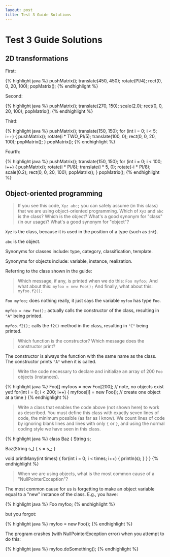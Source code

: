 ```yaml
---
layout: post
title: Test 3 Guide Solutions
---
```


# Test 3 Guide Solutions

## 2D transformations

First:

{% highlight java %}
pushMatrix();
translate(450, 450);
rotate(PI/4);
rect(0, 0, 20, 100);
popMatrix();
{% endhighlight %}

Second:

{% highlight java %}
pushMatrix();
translate(270, 150);
scale(2.0);
rect(0, 0, 20, 100);
popMatrix();
{% endhighlight %}

Third:

{% highlight java %}
pushMatrix();
translate(150, 150);
for (int i = 0; i < 5; i++)
{
  pushMatrix();
  rotate(i * TWO_PI/5);
  translate(100, 0);
  rect(0, 0, 20, 100);
  popMatrix();
}
popMatrix();
{% endhighlight %}

Fourth:

{% highlight java %}
pushMatrix();
translate(150, 150);
for (int i = 0; i < 100; i++)
{
  pushMatrix();
  rotate(i * PI/8);
  translate(i * 5, 0);
  rotate(-i * PI/8);
  scale(0.2);
  rect(0, 0, 20, 100);
  popMatrix();
}
popMatrix();
{% endhighlight %}

## Object-oriented programming

> If you see this code, `Xyz abc;` you can safely assume (in this
> class) that we are using object-oriented programming. Which of `Xyz`
> and `abc` is the class? Which is the object? What's a good synonym
> for "class" (in our usage)? What's a good synonym for "object"?

`Xyz` is the class, because it is used in the position of a type (such
as `int`).

`abc` is the object.

Synonyms for classes include: type, category, classification,
template.

Synonyms for objects include: variable, instance, realization.

Referring to the class shown in the guide:

> Which message, if any, is printed when we do this: `Foo myfoo;` And
> what about this: `myfoo = new Foo();` And finally, what about this:
> `myfoo.f2();`

`Foo myfoo;` does nothing really, it just says the variable `myfoo`
has type `Foo`.

`myfoo = new Foo();` actually calls the constructor of the class,
resulting in `"A"` being printed.

`myfoo.f2();` calls the `f2()` method in the class, resulting in `"C"`
being printed.

> Which function is the constructor? Which message does the constructor
> print?

The constructor is always the function with the same name as the
class. The constructor prints `"A"` when it is called.

> Write the code necessary to declare and initialize an array of 200
> `Foo` objects (instances).

{% highlight java %}
Foo[] myfoos = new Foo[200];  // note, no objects exist yet!
for(int i = 0; i < 200; i++)
{
  myfoos[i] = new Foo();  // create one object at a time
}
{% endhighlight %}

> Write a class that enables the code above (not shown here) to work
> as described. You must define this class with exactly seven lines of
> code, the minimum possible (as far as I know). We count lines of
> code by ignoring blank lines and lines with only `{` or `}`, and
> using the normal coding style we have seen in this class.

{% highlight java %}
class Baz
{
  String s;
  
  Baz(String s_)
  {
    s = s_;
  }
  
  void printMany(int times)
  {
    for(int i = 0; i < times; i++)
    {
      println(s);
    }
  }
}
{% endhighlight %}

> When we are using objects, what is the most common cause of a
> "NullPointerException"?

The most common cause for us is forgetting to make an object variable
equal to a "new" instance of the class. E.g., you have:

{% highlight java %}
Foo myfoo;
{% endhighlight %}

but you forgot:

{% highlight java %}
myfoo = new Foo();
{% endhighlight %}

The program crashes (with NullPointerException error) when you attempt
to do this:

{% highlight java %}
myfoo.doSomething();
{% endhighlight %}

